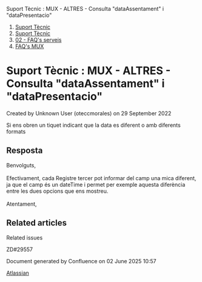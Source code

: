 Suport Tècnic : MUX - ALTRES - Consulta "dataAssentament" i "dataPresentacio"  

1.  [Suport Tècnic](index.html)
2.  [Suport Tècnic](13893782.html)
3.  [02 - FAQ's serveis](26313393.html)
4.  [FAQ's MUX](28705591.html)

Suport Tècnic : MUX - ALTRES - Consulta "dataAssentament" i "dataPresentacio"
=============================================================================

Created by Unknown User (oteccmorales) on 29 September 2022

Si ens obren un tiquet indicant que la data es diferent o amb diferents formats

Resposta
--------

  

Benvolguts,  
   
Efectivament, cada Registre tercer pot informar del camp una mica diferent, ja que el camp és un dateTime i permet per exemple aquesta diferència entre les dues opcions que ens mostreu.  
   
Atentament,

Related articles
----------------

  

Related issues

ZD#29557

Document generated by Confluence on 02 June 2025 10:57

[Atlassian](http://www.atlassian.com/)